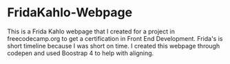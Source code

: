 # FridaKahlo-Webpage
This is a Frida Kahlo webpage that I created for a project in freecodecamp.org to get a certification in Front End Development. Frida's is short timeline because I was short on time. I created this webpage through codepen and used Boostrap 4 to help with aligning. 
